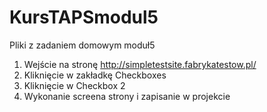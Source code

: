 # KursTAPSmodul5
Pliki z zadaniem domowym moduł5

1. Wejście na stronę http://simpletestsite.fabrykatestow.pl/
2. Kliknięcie w zakładkę Checkboxes
3. Kliknięcie w Checkbox 2
4. Wykonanie screena strony i zapisanie w projekcie
